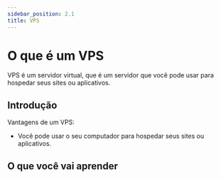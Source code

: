 ```yaml
---
sidebar_position: 2.1
title: VPS
---
```


# O que é um VPS

VPS é um servidor virtual, que é um servidor que você pode usar para hospedar seus sites ou aplicativos.

## Introdução

Vantagens de um VPS:

- Você pode usar o seu computador para hospedar seus sites ou aplicativos.

## O que você vai aprender
